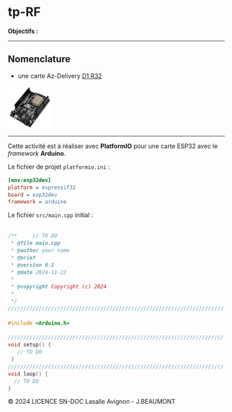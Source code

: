 

# tp-RF

**Objectifs :** 	

---

## Nomenclature

- une carte Az-Delivery [D1 R32](https://www.az-delivery.de/fr/products/esp32-d1-r32-board)

<img src="images/AzD1R32.jpg" height="100" width="100">



---

Cette activité est à réaliser avec **PlatformIO** pour une carte ESP32 avec le _framework_ **Arduino**.

Le fichier de projet `platformio.ini` :

```ini
[env:esp32dev]
platform = espressif32
board = esp32dev
framework = arduino
```
Le fichier `src/main.cpp` initial :

```cpp

/**     // TO DO
 * @file main.cpp
 * @author your name
 * @brief 
 * @version 0.1
 * @date 2024-11-22
 * 
 * @copyright Copyright (c) 2024
 * 
 */
//////////////////////////////////////////////////////////////////////

#include <Arduino.h>

//////////////////////////////////////////////////////////////////////
void setup() {
   // TO DO
 }
//////////////////////////////////////////////////////////////////////
void loop() {
  // TO DO
}

```

&copy; 2024 LICENCE SN-DOC Lasalle Avignon - J.BEAUMONT

